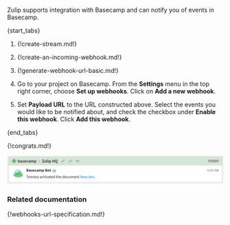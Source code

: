 Zulip supports integration with Basecamp and can notify you of
events in Basecamp.

{start_tabs}

1. {!create-stream.md!}

1. {!create-an-incoming-webhook.md!}

1. {!generate-webhook-url-basic.md!}

1. Go to your project on Basecamp. From the **Settings** menu in
   the top right corner, choose **Set up webhooks**. Click on
   **Add a new webhook**.

1. Set **Payload URL** to the URL constructed above. Select the events
   you would like to be notified about, and check the checkbox under
   **Enable this webhook**. Click **Add this webhook**.

{end_tabs}

{!congrats.md!}

![](/static/images/integrations/basecamp/001.png)

### Related documentation

{!webhooks-url-specification.md!}